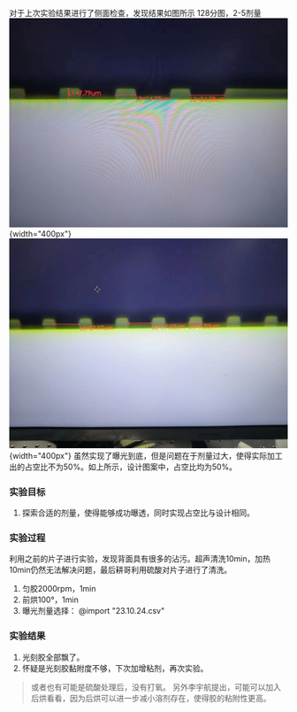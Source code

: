 对于上次实验结果进行了侧面检查，发现结果如图所示
128分图，2-5剂量
![](picture/2023-10-25-17-01-10.png){width="400px"}![](picture/2023-10-25-17-01-22.png){width="400px"}
虽然实现了曝光到底，但是问题在于剂量过大，使得实际加工出的占空比不为50%。如上所示，设计图案中，占空比均为50%。

### 实验目标
1. 探索合适的剂量，使得能够成功曝透，同时实现占空比与设计相同。

### 实验过程
利用之前的片子进行实验，发现背面具有很多的沾污。超声清洗10min，加热10min仍然无法解决问题，最后耕哥利用硫酸对片子进行了清洗。
1. 匀胶2000rpm，1min
2. 前烘100°，1min
3. 曝光剂量选择：
@import "23.10.24.csv"

### 实验结果
1. 光刻胶全部飘了。
2. 怀疑是光刻胶黏附度不够，下次加增粘剂，再次实验。
> 或者也有可能是硫酸处理后，没有打氧。
> 另外李宇航提出，可能可以加入后烘看看，因为后烘可以进一步减小溶剂存在，使得胶的粘附性更高。
